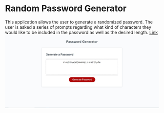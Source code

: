 # Random Password Generator
This application allows the user to generate a randomized password. The user is asked a series of prompts regarding what kind of characters they would like to be included in the password as well as the desired length.
[Link](https://kylemoely.github.io/Random-Password-Generator/)
!["screenshot"](./Develop/Capture.JPG)
